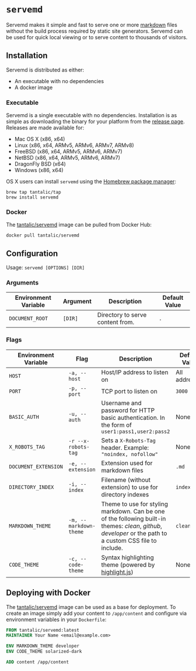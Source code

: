 # `servemd`

Servemd makes it simple and fast to serve one or more [markdown][markdown] files without the build process required by static site generators. Servemd can be used for quick local viewing or to serve content to thousands of visitors.

## Installation

Servemd is distributed as either:

- An executable with no dependencies
- A docker image

### Executable

Servemd is a single executable with no dependencies. Installation is as simple as downloading the binary for your platform from the [release page][release]. Releases are made available for:

- Mac OS X (x86, x64)
- Linux (x86, x64, ARMv5, ARMv6, ARMv7, ARMv8)
- FreeBSD (x86, x64, ARMv5, ARMv6, ARMv7)
- NetBSD (x86, x64, ARMv5, ARMv6, ARMv7)
- DragonFly BSD (x64)
- Windows (x86, x64)

OS X users can install `servemd` using the [Homebrew package manager][homebrew]:

```shell
brew tap tantalic/tap
brew install servemd
```

### Docker

The [tantalic/servemd][dockerhub] image can be pulled from Docker Hub:

```shell
docker pull tantalic/servemd
```

## Configuration

Usage: `servemd [OPTIONS] [DIR]`

### Arguments

| Environment Variable | Argument |           Description            | Default Value |
|----------------------|----------|----------------------------------|---------------|
| `DOCUMENT_ROOT`      | `[DIR]`  | Directory to serve content from. | `.`           |

### Flags

| Environment Variable |          Flag          |                                          Description                                          | Default Value |
|----------------------|------------------------|-----------------------------------------------------------------------------------------------|---------------|
| `HOST`               | `-a, --host`           | Host/IP address to listen on                                                                  | All addresses |
| `PORT`               | `-p, --port`           | TCP port to listen on                                                                         | `3000`        |
| `BASIC_AUTH`         | `-u, --auth`           | Username and password for HTTP basic authentication. In the form of `user1:pass1,user2:pass2` | None          |
| `X_ROBOTS_TAG`       | `-r --x-robots-tag`    | Sets a `X-Robots-Tag` header. Example: `"noindex, nofollow"`                                  | None          |
| `DOCUMENT_EXTENSION` | `-e, --extension`      | Extension used for markdown files                                                             | `.md`         |
| `DIRECTORY_INDEX`    | `-i, --index`          | Filename (without extension) to use for directory indexes                                     | `index`       |
| `MARKDOWN_THEME`     | `-m, --markdown-theme` | Theme to use for styling markdown. Can be one of the following built-in themes: *clean*, *github*, *developer* or the path to a custom CSS file to include. | `clean`       |
| `CODE_THEME`         | `-c, --code-theme`     | Syntax highlighting theme (powered by [highlight.js][highlightjs])                            | None          |


## Deploying with Docker 

The [tantalic/servemd][dockerhub] image can be used as a base for deployment. To create an image simply add your content to `/app/content` and configure via environment variables in your `Dockerfile`:

```Dockerfile
FROM tantalic/servemd:latest
MAINTAINER Your Name <email@example.com>

ENV MARKDOWN_THEME developer
ENV CODE_THEME solarized-dark

ADD content /app/content
```


[markdown]: https://daringfireball.net/projects/markdown/syntax
[release]: https://github.com/tantalic/servemd/releases/latest
[homebrew]: http://brew.sh
[highlightjs]: http://highlightjs.org
[dockerhub]: https://hub.docker.com/r/tantalic/servemd/


